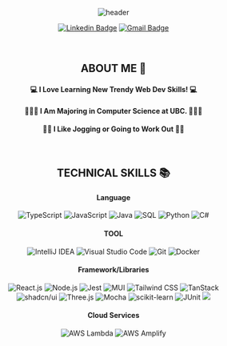 <div align="center">
    
![header](https://capsule-render.vercel.app/api?type=waving&color=gradient&customColorList=30&fontColor=ffffff&height=180&section=header&text=Welcome👋%20I'm%20Dabin!&fontSize=30&animation=twinkling)

[![Linkedin Badge](https://img.shields.io/badge/-LinkedIn-blue?style=flat-square&logo=Linkedin&logoColor=white&link=https://www.linkedin.com/in/dabin--im/)](https://www.linkedin.com/in/dabin--im/)
[![Gmail Badge](https://img.shields.io/badge/-Gmail-red?style=flat-square&logo=gmail&logoColor=white)](mailto:ldb1216@gmail.com)

</br>

## ABOUT ME  👀

#### 💻  I Love Learning New Trendy Web Dev Skills!  💻 

#### 🧑🏻‍💻 I Am Majoring in Computer Science at UBC. 🧑🏻‍💻

#### 🏃🏻 I Like Jogging or Going to Work Out 🏋🏻

<br/>


## TECHNICAL SKILLS  📚

#### Language
<img src="https://img.shields.io/badge/TypeScript-3178C6?style=flat&logo=typescript&logoColor=white" alt="TypeScript">
<img src="https://img.shields.io/badge/JavaScript-F7DF1E?style=flat&logo=javascript&logoColor=black" alt="JavaScript">
<img src="https://img.shields.io/badge/Java-007396?style=flat&logo=java&logoColor=white" alt="Java">
<img src="https://img.shields.io/badge/SQL-003B57?style=flat&logo=mysql&logoColor=white" alt="SQL">
<img src="https://img.shields.io/badge/Python-3776AB?style=flat&logo=python&logoColor=white" alt="Python">
<img src="https://img.shields.io/badge/C%23-239120?style=flat&logo=c-sharp&logoColor=white" alt="C#">

#### TOOL
<img src="https://img.shields.io/badge/IntelliJ_IDEA-000000?style=flat&logo=intellij-idea&logoColor=white" alt="IntelliJ IDEA">
<img src="https://img.shields.io/badge/Visual_Studio_Code-007ACC?style=flat&logo=visual-studio-code&logoColor=white" alt="Visual Studio Code">
<img src="https://img.shields.io/badge/Git-F05032?style=flat&logo=git&logoColor=white" alt="Git">
<img src="https://img.shields.io/badge/Docker-2496ED?style=flat&logo=docker&logoColor=white" alt="Docker">


#### Framework/Libraries
<img src="https://img.shields.io/badge/React.js-61DAFB?style=flat&logo=react&logoColor=white" alt="React.js">
<img src="https://img.shields.io/badge/Node.js-339933?style=flat&logo=node.js&logoColor=white" alt="Node.js">
<img src="https://img.shields.io/badge/Jest-C21325?style=flat&logo=jest&logoColor=white" alt="Jest">
<img src="https://img.shields.io/badge/MUI-0081CB?style=flat&logo=material-ui&logoColor=white" alt="MUI">
<img src="https://img.shields.io/badge/Tailwind_CSS-38B2AC?style=flat&logo=tailwind-css&logoColor=white" alt="Tailwind CSS">
<img src="https://img.shields.io/badge/TanStack-000000?style=flat&logo=data:image/png;base64,iVBORw0KGgoAAAANSUhEUgAAABAAAAAQCAYAAAAf8/9hAAAAtklEQVQ4jY3TwUoDQRSG4ddLXvYSWgDbbDBK0jNJEBTaUsMJzAbcTJMC8BNJ8DI0gnfBcCCQyEpFKksyXHvP+1BvOb3m9x/v82SQpAHAqOMyoIuV6JbgCsETVoArAABr4BysgJt5DRkAdJ1A5BcAGj0QpABbUjDV6AAXZiVddcAjUOuDdJB7gMVBmK4vAbmjJ0Z1yOxk3IuQMAAAAASUVORK5CYII=" alt="TanStack">
<img src="https://img.shields.io/badge/shadcn/ui-0074D9?style=flat&logo=data:image/png;base64,iVBORw0KGgoAAAANSUhEUgAAABAAAAAQCAYAAAAf8/9hAAAAwklEQVQ4jY3RsUoDQRBE0d9QXcFB3sLdBb6L8l2LbRaahQrREnQHvcB8A34A4AK8A3vAdwAMG4MZggRsIMV4gH8VXaMTZI7cKd6Bz7L/7mtebpXUqWagqGjZtV9ArXAwlQKsAC3TvsROQ9sAqAL0ntABoN8l+MApgCfV70hj+oBGgFEYgEOluCDpBkmNZT3H/JwATX4BDghKsZtN1tBnCMyujqyC8ADlsGVB6pL8NR0B5H0gCW5wbIN1Lg8AAAAASUVORK5CYII=" alt="shadcn/ui">
<img src="https://img.shields.io/badge/Three.js-000000?style=flat&logo=three.js&logoColor=white" alt="Three.js">
<img src="https://img.shields.io/badge/Mocha-8D6748?style=flat&logo=mocha&logoColor=white" alt="Mocha">
<img src="https://img.shields.io/badge/scikit--learn-F7931E?style=flat&logo=scikit-learn&logoColor=white" alt="scikit-learn">
<img src="https://img.shields.io/badge/JUnit-25A162?style=flat&logo=junit&logoColor=white" alt="JUnit">
<img src="https://img.shields.io/badge/.NET-512BD4?style=flat&logo=.net&logoColor=white">


#### Cloud Services
<img src="https://img.shields.io/badge/AWS_Lambda-FF9900?style=flat&logo=amazon-aws&logoColor=white" alt="AWS Lambda">
<img src="https://img.shields.io/badge/AWS_Amplify-FF9900?style=flat&logo=aws-amplify&logoColor=white" alt="AWS Amplify">











<!--
**dabin-im/Dabin-im** is a ✨ _special_ ✨ repository because its `README.md` (this file) appears on your GitHub profile.
<br />
## GitHub Stats
<img src="https://github-readme-stats.vercel.app/api?username=dabin-im&show_icons=true">
</div>

Here are some ideas to get you started:

- 🔭 I’m currently working on ...
- 🌱 I’m currently learning ...
- 👯 I’m looking to collaborate on ...
- 🤔 I’m looking for help with ...
- 💬 Ask me about ...
- 📫 How to reach me: ...
- 😄 Pronouns: ...
- ⚡ Fun fact: ...

[![Tech Blog Badge](http://img.shields.io/badge/-Tech%20blog-black?style=flat-square&logo=github&link=https://zzsza.github.io/)](https://zzsza.github.io/)
-->





	


 

